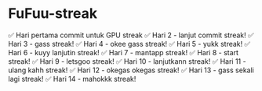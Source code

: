# FuFuu-streak
✅ Hari pertama commit untuk GPU streak
✅ Hari 2 - lanjut commit streak!
✅ Hari 3 - gass streak!
✅ Hari 4 - okee gass streak!
✅ Hari 5 - yukk streak!
✅ Hari 6 - kuyy lanjutin streak!
✅ Hari 7 - mantapp streak!
✅ Hari 8 - start streak!
✅ Hari 9 - letsgoo streak!
✅ Hari 10 - lanjutkann streak!
✅ Hari 11 - ulang kahh streak!
✅ Hari 12 - okegas okegas streak!
✅ Hari 13 - gass sekali lagi streak!
✅ Hari 14 - mahokkk streak!

